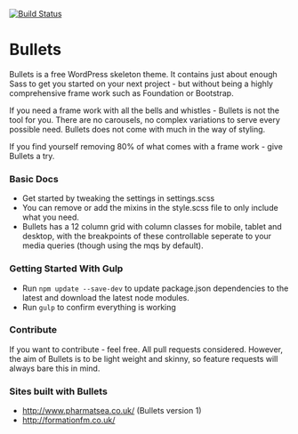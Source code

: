 [![Build Status](https://travis-ci.org/brightonmike/Bullets.svg?branch=master)](https://travis-ci.org/brightonmike/Bullets)

Bullets
=======

Bullets is a free WordPress skeleton theme. It contains just about enough Sass to get you started on your next project - but without being a highly comprehensive frame work such as Foundation or Bootstrap.

If you need a frame work with all the bells and whistles - Bullets is not the tool for you. There are no carousels, no complex variations to serve every possible need. Bullets does not come with much in the way of styling.

If you find yourself removing 80% of what comes with a frame work - give Bullets a try.

### Basic Docs

- Get started by tweaking the settings in settings.scss
- You can remove or add the mixins in the style.scss file to only include what you need.
- Bullets has a 12 column grid with column classes for mobile, tablet and desktop, with the breakpoints of these controllable seperate to your media queries (though using the mqs by default).

### Getting Started With Gulp
- Run `npm update --save-dev` to update package.json dependencies to the latest and download the latest node modules.
- Run `gulp` to confirm everything is working

### Contribute

If you want to contribute - feel free. All pull requests considered. However, the aim of Bullets is to be light weight and skinny, so feature requests will always bare this in mind.


### Sites built with Bullets

- http://www.pharmatsea.co.uk/ (Bullets version 1)
- http://formationfm.co.uk/
